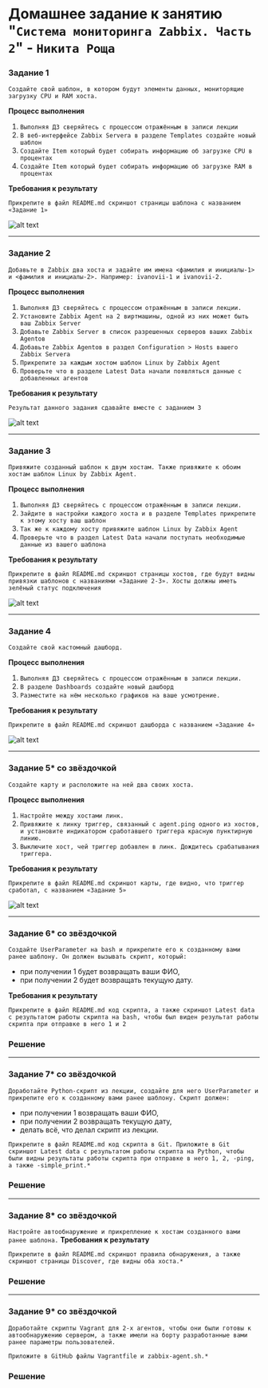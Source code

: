 # Домашнее задание к занятию "`Система мониторинга Zabbix. Часть 2`" - `Никита Роща`

### Задание 1

`Создайте свой шаблон, в котором будут элементы данных, мониторящие загрузку CPU и RAM хоста.`

**Процесс выполнения**

1. `Выполняя ДЗ сверяйтесь с процессом отражённым в записи лекции`
2. `В веб-интерфейсе Zabbix Servera в разделе Templates создайте новый шаблон`
3. `Создайте Item который будет собирать информацию об загрузке CPU в процентах`
4. `Создайте Item который будет собирать информацию об загрузке RAM в процентах`

**Требования к результату**

`Прикрепите в файл README.md скриншот страницы шаблона с названием «Задание 1»`

![alt text](https://github.com/masterchoo495/zabbix-hw/blob/main/img001.png)

---

### Задание 2

`Добавьте в Zabbix два хоста и задайте им имена <фамилия и инициалы-1> и <фамилия и инициалы-2>. Например: ivanovii-1 и ivanovii-2.`

**Процесс выполнения**

1. `Выполняя ДЗ сверяйтесь с процессом отражённым в записи лекции.`
2. `Установите Zabbix Agent на 2 виртмашины, одной из них может быть ваш Zabbix Server`
3. `Добавьте Zabbix Server в список разрешенных серверов ваших Zabbix Agentов`
4. `Добавьте Zabbix Agentов в раздел Configuration > Hosts вашего Zabbix Servera`
5. `Прикрепите за каждым хостом шаблон Linux by Zabbix Agent`
6. `Проверьте что в разделе Latest Data начали появляться данные с добавленных агентов`

**Требования к результату**

`Результат данного задания сдавайте вместе с заданием 3`

![alt text](https://github.com/masterchoo495/zabbix-hw/blob/main/img002.png)

---

### Задание 3

`Привяжите созданный шаблон к двум хостам. Также привяжите к обоим хостам шаблон Linux by Zabbix Agent.`

**Процесс выполнения**

1. `Выполняя ДЗ сверяйтесь с процессом отражённым в записи лекции.`
2. `Зайдите в настройки каждого хоста и в разделе Templates прикрепите к этому хосту ваш шаблон`
3. `Так же к каждому хосту привяжите шаблон Linux by Zabbix Agent`
4. `Проверьте что в раздел Latest Data начали поступать необходимые данные из вашего шаблона`

**Требования к результату**

`Прикрепите в файл README.md скриншот страницы хостов, где будут видны привязки шаблонов с названиями «Задание 2-3». Хосты должны иметь зелёный статус подключения`

![alt text](https://github.com/masterchoo495/zabbix-hw/blob/main/img003.png)

---

### Задание 4

`Создайте свой кастомный дашборд.`

**Процесс выполнения**

1. `Выполняя ДЗ сверяйтесь с процессом отражённым в записи лекции.`
2. `В разделе Dashboards создайте новый дашборд`
3. `Разместите на нём несколько графиков на ваше усмотрение.`

**Требования к результату**

`Прикрепите в файл README.md скриншот дашборда с названием «Задание 4»`

![alt text](https://github.com/masterchoo495/zabbix-hw/blob/main/img004.png)

---

### Задание 5* со звёздочкой

`Создайте карту и расположите на ней два своих хоста.`

**Процесс выполнения**

1. `Настройте между хостами линк.`
2. `Привяжите к линку триггер, связанный с agent.ping одного из хостов, и установите индикатором сработавшего триггера красную пунктирную линию.`
3. `Выключите хост, чей триггер добавлен в линк. Дождитесь срабатывания триггера.`

**Требования к результату**

`Прикрепите в файл README.md скриншот карты, где видно, что триггер сработал, с названием «Задание 5»`

![alt text](https://github.com/masterchoo495/zabbix-hw/blob/main/img005.png)

---

### Задание 6* со звёздочкой

`Создайте UserParameter на bash и прикрепите его к созданному вами ранее шаблону. Он должен вызывать скрипт, который:`

* при получении 1 будет возвращать ваши ФИО,
* при получении 2 будет возвращать текущую дату.

**Требования к результату**

`Прикрепите в файл README.md код скрипта, а также скриншот Latest data с результатом работы скрипта на bash, чтобы был виден результат работы скрипта при отправке в него 1 и 2`

### Решение

---

### Задание 7* со звёздочкой

`Доработайте Python-скрипт из лекции, создайте для него UserParameter и прикрепите его к созданному вами ранее шаблону. Скрипт должен:`

* при получении 1 возвращать ваши ФИО,
* при получении 2 возвращать текущую дату,
* делать всё, что делал скрипт из лекции.

`Прикрепите в файл README.md код скрипта в Git. Приложите в Git скриншот Latest data с результатом работы скрипта на Python, чтобы были видны результаты работы скрипта при отправке в него 1, 2, -ping, а также -simple_print.*`

### Решение

---

### Задание 8* со звёздочкой

`Настройте автообнаружение и прикрепление к хостам созданного вами ранее шаблона.`
**Требования к результату**

`Прикрепите в файл README.md скриншот правила обнаружения, а также скриншот страницы Discover, где видны оба хоста.*`

### Решение

---

### Задание 9* со звёздочкой

`Доработайте скрипты Vagrant для 2-х агентов, чтобы они были готовы к автообнаружению сервером, а также имели на борту разработанные вами ранее параметры пользователей.`

`Приложите в GitHub файлы Vagrantfile и zabbix-agent.sh.*`

### Решение
